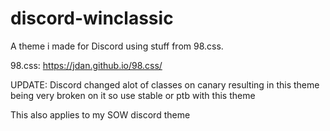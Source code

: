 # discord-winclassic
A theme i made for Discord using stuff from 98.css.

98.css: https://jdan.github.io/98.css/

UPDATE: Discord changed alot of classes on canary resulting in this theme being very broken on it so use stable or ptb with this theme

This also applies to my SOW discord theme
